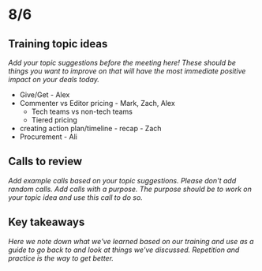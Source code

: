# 8/6

## Training topic ideas

_Add your topic suggestions before the meeting here! These should be things you want to improve on that will have the most immediate positive impact on your deals today._&#x20;

* Give/Get - Alex
* Commenter vs Editor pricing - Mark, Zach, Alex
  * Tech teams vs non-tech teams
  * Tiered pricing
* creating action plan/timeline - recap - Zach
* Procurement - Ali

## Calls to review

_Add example calls based on your topic suggestions. Please don't add random calls. Add calls with a purpose. The purpose should be to work on your topic idea and use this call to do so._

## Key takeaways

_Here we note down what we've learned based on our training and use as a guide to go back to and look at things we've discussed. Repetition and practice is the way to get better._
